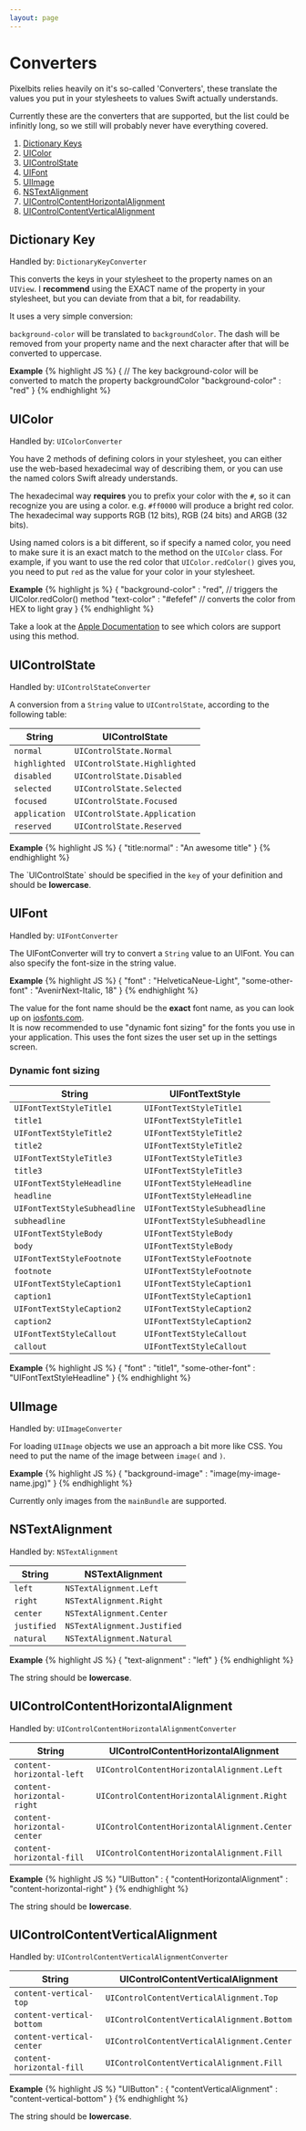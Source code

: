 ```yaml
---
layout: page
---
```


# Converters

Pixelbits relies heavily on it's so-called 'Converters', these translate the values you
put in your stylesheets to values Swift actually understands.

Currently these are the converters that are supported, but the list could be infinitly long, so we still will probably never have everything covered.

1. [Dictionary Keys](#DictionaryKey)
2. [UIColor](#UIColor)
3. [UIControlState](#UIControlState)
4. [UIFont](#UIFont)
5. [UIImage](#UIImage)
6. [NSTextAlignment](#NSTextAlignment)
7. [UIControlContentHorizontalAlignment](#UIControlContentHorizontalAlignment)
8. [UIControlContentVerticalAlignment](#UIControlContentVerticalAlignment)


<a name="DictionaryKey"></a>

## Dictionary Key
Handled by: <code>DictionaryKeyConverter</code>

This converts the keys in your stylesheet to the property names on an `UIView`. I **recommend** using the EXACT name of the property in your stylesheet, but you can deviate from 
that a bit, for readability.

It uses a very simple conversion:

`background-color` will be translated to `backgroundColor`. The dash will be removed from your property name and the next character after that will be converted to uppercase.

**Example**
{% highlight JS %}
{
	// The key background-color will be converted to match the property backgroundColor
	"background-color" : "red" 
}
{% endhighlight %}

<a name="UIColor"></a>

## UIColor
Handled by: <code>UIColorConverter</code>

You have 2 methods of defining colors in your stylesheet, you can either use the web-based hexadecimal way of describing them, or you can use the named colors Swift already understands.

The hexadecimal way **requires** you to prefix your color with the `#`, so it can recognize you are using a color. e.g. `#ff0000` will produce a bright red color. 
The hexadecimal way supports RGB (12 bits), RGB (24 bits) and ARGB (32 bits).

Using named colors is a bit different, so if specify a named color, you need to make sure it is an exact match to the method on the `UIColor` class. For example, if you want to use
the red color that `UIColor.redColor()` gives you, you need to put `red` as the value for your color in your stylesheet.

**Example**
{% highlight js %}
{
	"background-color" : "red", // triggers the UIColor.redColor() method
	"text-color" : "#efefef" // converts the color from HEX to light gray
}
{% endhighlight %}

<div class="alert alert-info">
Take a look at the <a href="https://developer.apple.com/library/ios/documentation/UIKit/Reference/UIColor_Class/#//apple_ref/doc/uid/TP40006892-CH3-SW18">Apple Documentation</a> to see 
which colors are support using this method.
</div>



<a name="UIControlState"></a>

## UIControlState
Handled by: <code>UIControlStateConverter</code>

A conversion from a `String` value to `UIControlState`, according to the following table:

| String | UIControlState |
| ------ | -------------- |
| `normal` | `UIControlState.Normal` |
| `highlighted` | `UIControlState.Highlighted` |
| `disabled` | `UIControlState.Disabled` |
| `selected` | `UIControlState.Selected` |
| `focused` | `UIControlState.Focused` |
| `application` | `UIControlState.Application` |
| `reserved` | `UIControlState.Reserved` |

**Example**
{% highlight JS %}
{
	"title:normal" : "An awesome title"
}
{% endhighlight %}

<div class="alert alert-info">
The `UIControlState` should be specified in the <code>key</code> of your definition and should be <strong>lowercase</strong>.
</div>
			
<a name="UIFont"></a>

## UIFont
Handled by: <code>UIFontConverter</code>

The UIFontConverter will try to convert a `String` value to an UIFont. You can also specify the font-size in the string value.

**Example**
{% highlight JS %}
{
	"font" : "HelveticaNeue-Light",
	"some-other-font" : "AvenirNext-Italic, 18"
}
{% endhighlight %}

<div class="alert alert-info">
The value for the font name should be the <strong>exact</strong> font name, as you can look up on <a href="http://iosfonts.com/">iosfonts.com</a>.
</div>

<div class="alert alert-warning">
It is now recommended to use "dynamic font sizing" for the fonts you use in your application. This uses the font sizes the user set up in
the settings screen.
</div>

### Dynamic font sizing

| String | UIFontTextStyle |
| ------ | -------------- |
| `UIFontTextStyleTitle1` | `UIFontTextStyleTitle1` |
| `title1` | `UIFontTextStyleTitle1` |
| `UIFontTextStyleTitle2` | `UIFontTextStyleTitle2` |
| `title2` | `UIFontTextStyleTitle2` |
| `UIFontTextStyleTitle3` | `UIFontTextStyleTitle3` |
| `title3` | `UIFontTextStyleTitle3` |
| `UIFontTextStyleHeadline` | `UIFontTextStyleHeadline` |
| `headline` | `UIFontTextStyleHeadline` |
| `UIFontTextStyleSubheadline` | `UIFontTextStyleSubheadline` |
| `subheadline` | `UIFontTextStyleSubheadline` |
| `UIFontTextStyleBody` | `UIFontTextStyleBody` |
| `body` | `UIFontTextStyleBody` |
| `UIFontTextStyleFootnote` | `UIFontTextStyleFootnote` |
| `footnote` | `UIFontTextStyleFootnote` |
| `UIFontTextStyleCaption1` | `UIFontTextStyleCaption1` |
| `caption1` | `UIFontTextStyleCaption1` |
| `UIFontTextStyleCaption2` | `UIFontTextStyleCaption2` |
| `caption2` | `UIFontTextStyleCaption2` |
| `UIFontTextStyleCallout` | `UIFontTextStyleCallout` |
| `callout` | `UIFontTextStyleCallout` |

**Example**
{% highlight JS %}
{
	"font" : "title1",
	"some-other-font" : "UIFontTextStyleHeadline"
}
{% endhighlight %}

<a name="UIImage"></a>

## UIImage
Handled by: <code>UIImageConverter</code>

For loading `UIImage` objects we use an approach a bit more like CSS. You need to put the name of the image between `image(` and `)`.

**Example**
{% highlight JS %}
{
	"background-image" : "image(my-image-name.jpg)"
}
{% endhighlight %}

<div class="alert alert-danger">
Currently only images from the <code>mainBundle</code> are supported.
</div>

<a name="NSTextAlignment"></a>

## NSTextAlignment
Handled by: <code>NSTextAlignment</code>

| String | NSTextAlignment |
| ------ | -------------- |
| `left` | `NSTextAlignment.Left` |
| `right` | `NSTextAlignment.Right` |
| `center` | `NSTextAlignment.Center` |
| `justified` | `NSTextAlignment.Justified` |
| `natural` | `NSTextAlignment.Natural` |

**Example**
{% highlight JS %}
{
	"text-alignment" : "left"
}
{% endhighlight %}

<div class="alert alert-info">
The string should be <strong>lowercase</strong>.
</div>

<a name="UIControlContentHorizontalAlignment"></a>

## UIControlContentHorizontalAlignment
Handled by: <code>UIControlContentHorizontalAlignmentConverter</code>

| String | UIControlContentHorizontalAlignment |
| ------ | -------------- |
| `content-horizontal-left` | `UIControlContentHorizontalAlignment.Left` |
| `content-horizontal-right` | `UIControlContentHorizontalAlignment.Right` |
| `content-horizontal-center` | `UIControlContentHorizontalAlignment.Center` |
| `content-horizontal-fill` | `UIControlContentHorizontalAlignment.Fill` |

**Example**
{% highlight JS %}
"UIButton" : {
	"contentHorizontalAlignment" : "content-horizontal-right"
}
{% endhighlight %}

<div class="alert alert-info">
The string should be <strong>lowercase</strong>.
</div>

<a name="UIControlContentVerticalAlignment"></a>

## UIControlContentVerticalAlignment
Handled by: <code>UIControlContentVerticalAlignmentConverter</code>

| String | UIControlContentVerticalAlignment |
| ------ | -------------- |
| `content-vertical-top` | `UIControlContentVerticalAlignment.Top` |
| `content-vertical-bottom` | `UIControlContentVerticalAlignment.Bottom` |
| `content-vertical-center` | `UIControlContentVerticalAlignment.Center` |
| `content-horizontal-fill` | `UIControlContentVerticalAlignment.Fill` |

**Example**
{% highlight JS %}
"UIButton" : {
	"contentVerticalAlignment" : "content-vertical-bottom"
}
{% endhighlight %}

<div class="alert alert-info">
The string should be <strong>lowercase</strong>.
</div>